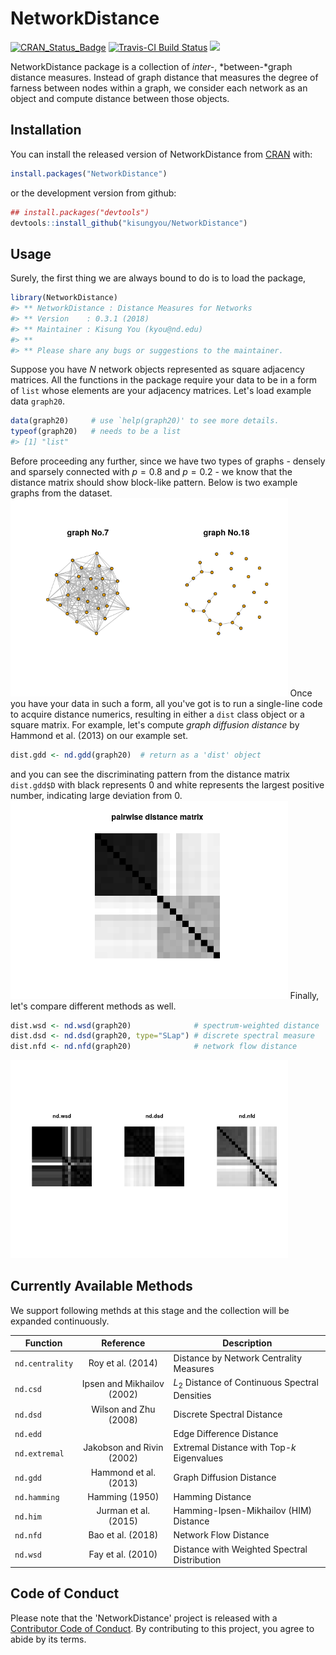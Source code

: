 
<!-- README.md is generated from README.Rmd. Please edit that file -->
NetworkDistance
===============

[![CRAN\_Status\_Badge](http://www.r-pkg.org/badges/version/NetworkDistance?color=green)](https://cran.r-project.org/package=NetworkDistance) [![Travis-CI Build Status](https://travis-ci.org/kisungyou/NetworkDistance.svg?branch=master)](https://travis-ci.org/kisungyou/NetworkDistance) [![](https://cranlogs.r-pkg.org/badges/NetworkDistance)](https://cran.r-project.org/package=NetworkDistance)

NetworkDistance package is a collection of *inter-*, *between-*graph distance measures. Instead of graph distance that measures the degree of farness between nodes within a graph, we consider each network as an object and compute distance between those objects.

Installation
------------

You can install the released version of NetworkDistance from [CRAN](https://CRAN.R-project.org) with:

``` r
install.packages("NetworkDistance")
```

or the development version from github:

``` r
## install.packages("devtools")
devtools::install_github("kisungyou/NetworkDistance")
```

Usage
-----

Surely, the first thing we are always bound to do is to load the package,

``` r
library(NetworkDistance)
#> ** NetworkDistance : Distance Measures for Networks
#> ** Version    : 0.3.1 (2018)
#> ** Maintainer : Kisung You (kyou@nd.edu)
#> **
#> ** Please share any bugs or suggestions to the maintainer.
```

Suppose you have *N* network objects represented as square adjacency matrices. All the functions in the package require your data to be in a form of `list` whose elements are your adjacency matrices. Let's load example data `graph20`.

``` r
data(graph20)     # use `help(graph20)' to see more details.
typeof(graph20)   # needs to be a list
#> [1] "list"
```

Before proceeding any further, since we have two types of graphs - densely and sparsely connected with *p* = 0.8 and *p* = 0.2 - we know that the distance matrix should show block-like pattern. Below is two example graphs from the dataset. <img src="man/figures/README-showgraph-1.png" width="88%" /> Once you have your data in such a form, all you've got is to run a single-line code to acquire distance numerics, resulting in either a `dist` class object or a square matrix. For example, let's compute *graph diffusion distance* by Hammond et al. (2013) on our example set.

``` r
dist.gdd <- nd.gdd(graph20)  # return as a 'dist' object
```

and you can see the discriminating pattern from the distance matrix `dist.gdd$D` with black represents 0 and white represents the largest positive number, indicating large deviation from 0. <img src="man/figures/README-run_vis1-1.png" width="88%" /> Finally, let's compare different methods as well.

``` r
dist.wsd <- nd.wsd(graph20)              # spectrum-weighted distance
dist.dsd <- nd.dsd(graph20, type="SLap") # discrete spectral measure
dist.nfd <- nd.nfd(graph20)              # network flow distance
```

<img src="man/figures/README-run_vis2-1.png" width="88%" />

Currently Available Methods
---------------------------

We support following methds at this stage and the collection will be expanded continuously.

<table>
<colgroup>
<col width="16%" />
<col width="30%" />
<col width="52%" />
</colgroup>
<thead>
<tr class="header">
<th>Function</th>
<th align="center">Reference</th>
<th>Description</th>
</tr>
</thead>
<tbody>
<tr class="odd">
<td><code>nd.centrality</code></td>
<td align="center">Roy et al. (2014)</td>
<td>Distance by Network Centrality Measures</td>
</tr>
<tr class="even">
<td><code>nd.csd</code></td>
<td align="center">Ipsen and Mikhailov (2002)</td>
<td><span class="math inline"><em>L</em><sub>2</sub></span> Distance of Continuous Spectral Densities</td>
</tr>
<tr class="odd">
<td><code>nd.dsd</code></td>
<td align="center">Wilson and Zhu (2008)</td>
<td>Discrete Spectral Distance</td>
</tr>
<tr class="even">
<td><code>nd.edd</code></td>
<td align="center"></td>
<td>Edge Difference Distance</td>
</tr>
<tr class="odd">
<td><code>nd.extremal</code></td>
<td align="center">Jakobson and Rivin (2002)</td>
<td>Extremal Distance with Top-<span class="math inline"><em>k</em></span> Eigenvalues</td>
</tr>
<tr class="even">
<td><code>nd.gdd</code></td>
<td align="center">Hammond et al. (2013)</td>
<td>Graph Diffusion Distance</td>
</tr>
<tr class="odd">
<td><code>nd.hamming</code></td>
<td align="center">Hamming (1950)</td>
<td>Hamming Distance</td>
</tr>
<tr class="even">
<td><code>nd.him</code></td>
<td align="center">Jurman et al. (2015)</td>
<td>Hamming-Ipsen-Mikhailov (HIM) Distance</td>
</tr>
<tr class="odd">
<td><code>nd.nfd</code></td>
<td align="center">Bao et al. (2018)</td>
<td>Network Flow Distance</td>
</tr>
<tr class="even">
<td><code>nd.wsd</code></td>
<td align="center">Fay et al. (2010)</td>
<td>Distance with Weighted Spectral Distribution</td>
</tr>
</tbody>
</table>

Code of Conduct
---------------

Please note that the 'NetworkDistance' project is released with a [Contributor Code of Conduct](CODE_OF_CONDUCT.md). By contributing to this project, you agree to abide by its terms.

